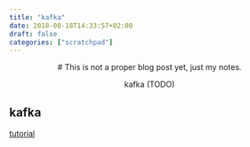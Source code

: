 ```yaml
---
title: "kafka"
date: 2018-08-18T14:33:57+02:00
draft: false
categories: ["scratchpad"]
---
```


<center>
# This is not a proper blog post yet, just my notes.

kafka (TODO)
</center>

## kafka

[tutorial](https://kafka.apache.org/quickstart)
